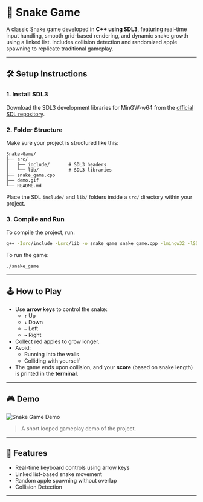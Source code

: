 # 🐍 Snake Game

A classic Snake game developed in **C++ using SDL3**, featuring real-time input handling, smooth grid-based rendering, and dynamic snake growth using a linked list. Includes collision detection and randomized apple spawning to replicate traditional gameplay.

---

## 🛠️ Setup Instructions

### 1. Install SDL3

Download the SDL3 development libraries for MinGW-w64 from the [official SDL repository](https://github.com/libsdl-org/SDL).

### 2. Folder Structure

Make sure your project is structured like this:

```
Snake-Game/
├── src/
│   ├── include/       # SDL3 headers
│   └── lib/           # SDL3 libraries
├── snake_game.cpp
├── demo.gif
└── README.md
```

Place the SDL `include/` and `lib/` folders inside a `src/` directory within your project.

### 3. Compile and Run

To compile the project, run:

```bash
g++ -Isrc/include -Lsrc/lib -o snake_game snake_game.cpp -lmingw32 -lSDL3
```

To run the game:

```bash
./snake_game
```

---

## 🕹️ How to Play

- Use **arrow keys** to control the snake:
  - `↑` Up
  - `↓` Down
  - `←` Left
  - `→` Right
- Collect red apples to grow longer.
- Avoid:
  - Running into the walls
  - Colliding with yourself
- The game ends upon collision, and your **score** (based on snake length) is printed in the **terminal**.

---

## 🎮 Demo

![Snake Game Demo](demo.gif)

> A short looped gameplay demo of the project.

---

## 🚀 Features
- Real-time keyboard controls using arrow keys
- Linked list-based snake movement
- Random apple spawning without overlap  
- Collision Detection

---
